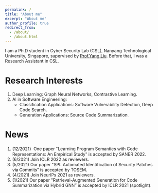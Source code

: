 ```yaml
---
permalink: /
title: "About me"
excerpt: "About me"
author_profile: true
redirect_from: 
  - /about/
  - /about.html
---
```


I am a Ph.D student in Cyber Security Lab (CSL), Nanyang Technological University, Singapore, supervised by [Prof.Yang Liu](https://personal.ntu.edu.sg/yangliu/). Before that, I was a Research Assistant in CSL.
<!-- I reveived my MSc (2015-2018) degree from Nanjing University of Aeronautics and Astronautics, China supervised by [Prof.Bing Chen](http://faculty.nuaa.edu.cn/cb4/zh_CN/index.htm).  -->

Research Interests
======
1. Deep Learning: Graph Neural Networks, Contrastive Learning.
2. AI in Software Engineering: 
    - Classification Applications: Software Vulnerability Detection, Deep Code Search.
    - Generation Applications: Source Code Summarization.

News
======
1. (12/2021）One paper "Learning Program Semantics with Code Representations: An Empirical Study" is accepted by SANER 2022.
1. (6/2021) Join ICLR 2022 as reviewers.
2. (5/2021) Our paper "SPI: Automated Identification of Security Patches via Commits" is accepted by TOSEM.
3. (4/2021) Join NeurIPs 2021 as reviewers.
4. (1/2021) Our paper "Retrieval-Augmented Generation for Code Summarization via Hybrid GNN” is accepted by ICLR 2021 (spotlight).
